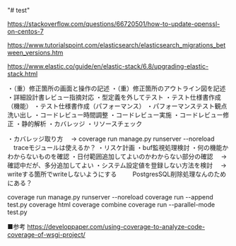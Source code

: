 "# test" 

https://stackoverflow.com/questions/66720501/how-to-update-openssl-on-centos-7

https://www.tutorialspoint.com/elasticsearch/elasticsearch_migrations_between_versions.htm

https://www.elastic.co/guide/en/elastic-stack/6.8/upgrading-elastic-stack.html


・（重）修正箇所の画面と操作の記述
・（重）修正箇所のアウトライン図を記述
・詳細設計書レビュー指摘対応
・型定義を外してテスト
・テスト仕様書作成（機能）
・テスト仕様書作成（パフォーマンス）
・パフォーマンステスト観点洗い出し
・コードレビュー時間調整
・コードレビュー実施
・コードレビュー修正
・静的解析
・カバレッジ
・リソースチェック


・カバレッジ取り方
　→ coverage run manage.py runserver --noreload
　traceモジュールは使えるか？
・リスケ計画
・buf監視処理検討
・何の機能かわからないものを確認
・日付範囲追加してよいのかわからない部分の確認
　→ 確認中だが、多分追加してよい
・システム設定値を登録しない方法を検討
　→ writeする箇所でwriteしないようにする
　　 PostgresSQL削除処理なんのためにある？





coverage run manage.py runserver --noreload
coverage run --append test.py
coverage html
coverage combine
coverage run --parallel-mode test.py


■参考
https://developpaper.com/using-coverage-to-analyze-code-coverage-of-wsgi-project/

